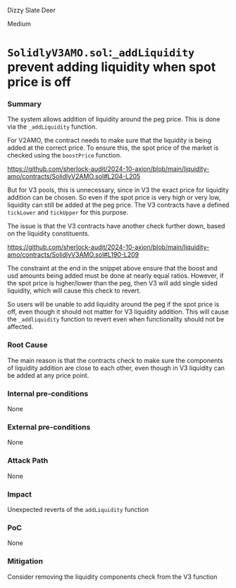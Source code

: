 Dizzy Slate Deer

Medium

# `SolidlyV3AMO.sol`:`_addLiquidity` prevent adding liquidity when spot price is off

### Summary

The system allows addition of liquidity around the peg price. This is done via the `_addLiquidity` function.

For V2AMO, the contract needs to make sure that the liquidity is being added at the correct price. To ensure this, the spot price of the market is checked using the `boostPrice` function.

https://github.com/sherlock-audit/2024-10-axion/blob/main/liquidity-amo/contracts/SolidlyV2AMO.sol#L204-L205

But for V3 pools, this is unnecessary, since in V3 the exact price for liquidity addition can be chosen. So even if the spot price is very high or very low, liquidity can still be added at the peg price. The V3 contracts have a defined `tickLower` and `tickUpper` for this purpose.

The issue is that the V3 contracts have another check further down, based on the liquidity constituents.

https://github.com/sherlock-audit/2024-10-axion/blob/main/liquidity-amo/contracts/SolidlyV3AMO.sol#L190-L209

The constraint at the end in the snippet above ensure that the boost and usd amounts being added must be done at nearly equal ratios. However, if the spot price is higher/lower than the peg, then V3 will add single sided liquidity, which will cause this check to revert.

So users will be unable to add liquidity around the peg if the spot price is off, even though it should not matter for V3 liquidity addition. This will cause the `_addliquidity` function to revert even when functionality should not be affected.

### Root Cause

The main reason is that the contracts check to make sure the components of liquidity addition are close to each other, even though in V3 liquidity can be added at any price point.

### Internal pre-conditions

None

### External pre-conditions

None

### Attack Path

None

### Impact

Unexpected reverts of the `addLiquidity` function

### PoC

None

### Mitigation

Consider removing the liquidity components check from the V3 function
